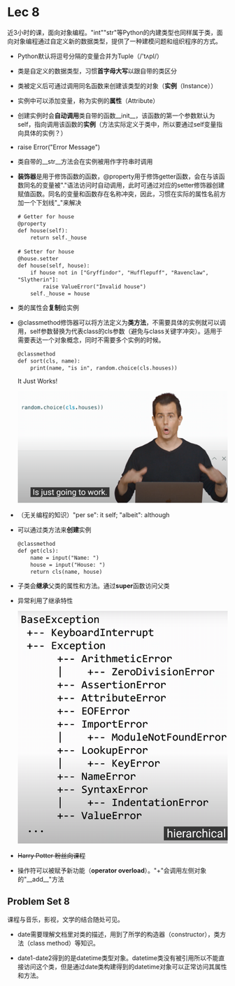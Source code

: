 # Lec 8

近3小时的课，面向对象编程。"int""str"等Python的内建类型也同样属于类，面向对象编程通过自定义新的数据类型，提供了一种建模问题和组织程序的方式。

- Python默认将逗号分隔的变量合并为Tuple（/'tʌpl/）

- 类是自定义的数据类型，习惯**首字母大写**以跟自带的类区分

- 类被定义后可通过调用同名函数来创建该类型的对象（**实例**（Instance））

- 实例中可以添加变量，称为实例的**属性**（Attribute）

- 创建实例时会**自动调用**类自带的函数__init__，该函数的第一个参数默认为self，指向调用该函数的**实例**（方法实际定义于类中，所以要通过self变量指向具体的实例？）

- raise Error("Error Message")

- 类自带的__str__方法会在实例被用作字符串时调用

- **装饰器**是用于修饰函数的函数，@property用于修饰getter函数，会在与该函数同名的变量被"."语法访问时自动调用，此时可通过对应的setter修饰器创建赋值函数。同名的变量和函数存在名称冲突，因此，习惯在实际的属性名前方加一个下划线"_"来解决

    ```Py
    # Getter for house
    @property
    def house(self):
        return self._house

    # Setter for house
    @house.setter
    def house(self, house):
        if house not in ["Gryffindor", "Hufflepuff", "Ravenclaw", "Slytherin"]:
            raise ValueError("Invalid house")
        self._house = house
    ```

- 类的属性会**复制**给实例

- @classmethod修饰器可以将方法定义为**类方法**，不需要具体的实例就可以调用，self参数替换为代表class的cls参数（避免与class关键字冲突）。适用于需要表达一个对象概念，同时不需要多个实例的时候。

    ```Py
    @classmethod
    def sort(cls, name):
        print(name, "is in", random.choice(cls.houses))
    ```

    It Just Works!

    ![It Just Works!](image.png)

- （无关编程的知识）"per se": it self; "albeit": although

- 可以通过类方法来**创建**实例

    ```Py
    @classmethod
    def get(cls):
        name = input("Name: ")
        house = input("House: ")
        return cls(name, house)
    ```

- 子类会**继承**父类的属性和方法。通过**super**函数访问父类

- 异常利用了继承特性

    ![Alt text](image-1.png)

- ~~Harry Potter 粉丝向课程~~

- 操作符可以被赋予新功能（**operator overload**）。"+"会调用左侧对象的"\_\_add\_\_"方法

## Problem Set 8

课程与音乐，影视，文学的结合随处可见。

- date需要理解文档里对类的描述，用到了所学的构造器（constructor），类方法（class method）等知识。

- date1-date2得到的是datetime类型对象。datetime类没有被引用所以不能直接访问这个类，但是通过date类构建得到的datetime对象可以正常访问其属性和方法。